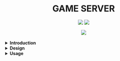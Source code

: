 <h1 align='center'>
  GAME SERVER
</h1>

<p align='center'>
  <img src="https://img.shields.io/badge/License-MIT-blue.svg"/>
  <img src="https://badgen.net/badge/Open%20Source%20%3F/Yes%21/blue?icon=github)](https://github.com/Naereen/badges/"/>
</p>

<p align='center'>
  <img src="https://img.shields.io/badge/Erlang-00ADD8?logo=erlang&logoColor=white" />
</p>

<details>
  <summary><b>Introduction</b></summary>
Welcome to the erlang turned based game server. We use cowboy websocket connections to provide a realtime game server for turn based games. As Godot Game Engine is the best game engine out there (completely unbiased and correct opinion), we have also provided a nice gd script you can place into your game to use the server to hide some of the innerds (WSGameClient.gd). Be sure to let me know if you end up using it! 
</details>

<details>
  <summary><b>Design</b></summary>
![Design Diagram](/images/design_diagram.svg)
</details>

<details>
  <summary><b>Usage</b></summary>
  
This application is fully dockerised, and can be run using the following commands locally.

## Docker build container
docker build -t game_server .

## Docker start container
docker run -d -p 8080:8080 --init game_server

## Docker open shell
docker run -itp 8080:8080 --init game_server sh

</details>
